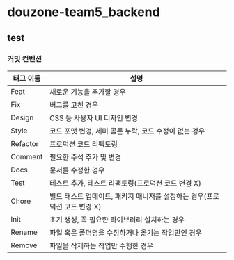 # douzone-team5_backend

## test
### 커밋 컨벤션

| 태그 이름 | 설명                                                                      |
| --------- | ------------------------------------------------------------------------- |
| Feat      | 새로운 기능을 추가할 경우                                                 |
| Fix       | 버그를 고친 경우                                                          |
| Design    | CSS 등 사용자 UI 디자인 변경                                              |
| Style     | 코드 포맷 변경, 세미 콜론 누락, 코드 수정이 없는 경우                     |
| Refactor  | 프로덕션 코드 리팩토링                                                    |
| Comment   | 필요한 주석 추가 및 변경                                                  |
| Docs      | 문서를 수정한 경우                                                        |
| Test      | 테스트 추가, 테스트 리팩토링(프로덕션 코드 변경 X)                        |
| Chore     | 빌드 태스트 업데이트, 패키지 매니저를 설정하는 경우(프로덕션 코드 변경 X) |
| Init      | 초기 생성, 꼭 필요한 라이브러리 설치하는 경우                             |
| Rename    | 파일 혹은 폴더명을 수정하거나 옮기는 작업만인 경우                        |
| Remove    | 파일을 삭제하는 작업만 수행한 경우                                        |
